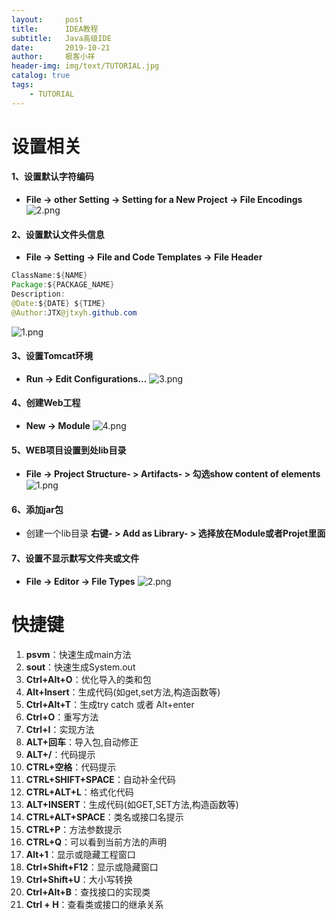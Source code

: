 ```yaml
---
layout:     post                    
title:      IDEA教程                     
subtitle:   Java高级IDE               
date:       2019-10-21               
author:     极客小祥                      
header-img: img/text/TUTORIAL.jpg   
catalog: true                        
tags:                                
    - TUTORIAL
---
```


# 设置相关
#### 1、设置默认字符编码
* **File -\> other Setting -\> Setting for a New Project -\> File Encodings**
![2.png](https://i.loli.net/2019/10/21/5dWF7kvbYMODros.png)

#### 2、设置默认文件头信息
* **File -\> Setting -\> File and Code Templates -\> File Header**

```java
ClassName:${NAME}
Package:${PACKAGE_NAME}
Description:
@Date:${DATE} ${TIME}
@Author:JTX@jtxyh.github.com
```
    
![1.png](https://i.loli.net/2019/10/21/nfSg6qswavu2ULy.png)

#### 3、设置Tomcat环境
* **Run -\> Edit Configurations...**
![3.png](https://i.loli.net/2019/10/21/6Lp3OwFjuhiWtsm.png)

#### 4、创建Web工程
* **New -\> Module**
![4.png](https://i.loli.net/2019/10/21/Zq97sKz8ualFDRx.png)

#### 5、WEB项目设置到处lib目录
* **File -\> Project Structure- \> Artifacts- \> 勾选show content of elements**
![1.png](https://i.loli.net/2019/10/22/P4O35VsCAoxLf9G.png)

#### 6、添加jar包
* 创建一个lib目录  **右键-  \>  Add as Library-  \>  选择放在Module或者Projet里面**

#### 7、设置不显示默写文件夹或文件
* **File -\> Editor -\> File Types**
![2.png](https://i.loli.net/2019/10/22/lempITGK4H5NzDZ.png)


# 快捷键
1. **psvm**：快速生成main方法
2. **sout**：快速生成System.out
3. **Ctrl+Alt+O**：优化导入的类和包 
4. **Alt+Insert**：生成代码(如get,set方法,构造函数等) 
5. **Ctrl+Alt+T**：生成try catch  或者 Alt+enter 
6. **Ctrl+O**：重写方法  
7. **Ctrl+I**：实现方法 
8. **ALT+回车**：导入包,自动修正  
9. **ALT+/**：代码提示 
10. **CTRL+空格**：代码提示  
11. **CTRL+SHIFT+SPACE**：自动补全代码  
12. **CTRL+ALT+L**：格式化代码  
13. **ALT+INSERT**：生成代码(如GET,SET方法,构造函数等)  
14. **CTRL+ALT+SPACE**：类名或接口名提示  
15. **CTRL+P**：方法参数提示  
16. **CTRL+Q**：可以看到当前方法的声明 
17. **Alt+1**：显示或隐藏工程窗口
18. **Ctrl+Shift+F12**：显示或隐藏窗口
19. **Ctrl+Shift+U**：大小写转换
20. **Ctrl+Alt+B**：查找接口的实现类
21. **Ctrl + H**：查看类或接口的继承关系